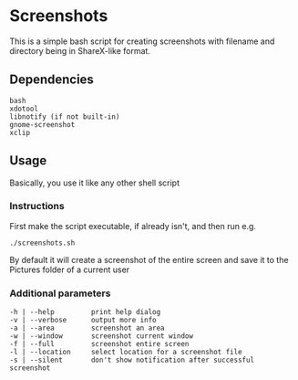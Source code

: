 # Screenshots
This is a simple bash script for creating screenshots with filename and directory being in ShareX-like format.
## Dependencies
```
bash
xdotool
libnotify (if not built-in)
gnome-screenshot
xclip
```
## Usage
Basically, you use it like any other shell script
### Instructions
First make the script executable, if already isn't, and then run e.g.
```
./screenshots.sh
```
By default it will create a screenshot of the entire screen and save it to the Pictures folder of a current user
### Additional parameters
```
-h | --help         print help dialog
-v | --verbose      output more info
-a | --area         screenshot an area
-w | --window       screenshot current window
-f | --full         screenshot entire screen
-l | --location     select location for a screenshot file
-s | --silent       don't show notification after successful screenshot
```
